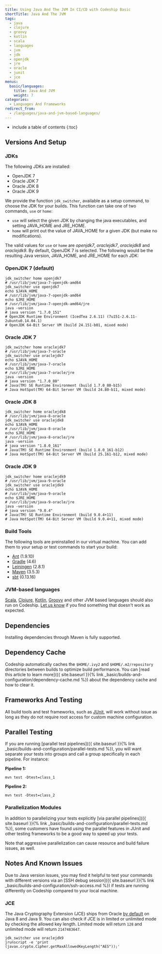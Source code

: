 ```yaml
---
title: Using Java And The JVM In CI/CD with Codeship Basic
shortTitle: Java And The JVM
tags:
  - java
  - clojure
  - groovy
  - kotlin
  - scala
  - languages
  - jvm
  - jdk
  - openjdk
  - jre
  - oracle
  - junit
  - jce
menus:
  basic/languages:
    title: Java And JVM
    weight: 7
categories:
  - Languages And Frameworks    
redirect_from:
  - /languages/java-and-jvm-based-languages/
---
```


* include a table of contents
{:toc}

## Versions And Setup

### JDKs

The following JDKs are installed:

* OpenJDK 7
* Oracle JDK 7
* Oracle JDK 8
* Oracle JDK 9

We provide the function `jdk_switcher`, available as a setup command, to choose the JDK for your builds.
This function can take one of two commands, `use` or `home`:

* `use` will select the given JDK by changing the java executables, and setting JAVA_HOME and JRE_HOME.
* `home` will print out the value of JAVA_HOME for a given JDK (but make no modifications).

The valid values for `use` or `home` are _openjdk7_, _oraclejdk7_, _oraclejdk8_ and _oraclejdk9_.
By default, OpenJDK 7 is selected. The following would be the resulting Java version, JAVA_HOME, and JRE_HOME for each JDK:

### OpenJDK 7 (default)

```shell
jdk_switcher home openjdk7
# /usr/lib/jvm/java-7-openjdk-amd64
jdk_switcher use openjdk7
echo $JAVA_HOME
# /usr/lib/jvm/java-7-openjdk-amd64
echo $JRE_HOME
# /usr/lib/jvm/java-7-openjdk-amd64/jre
java -version
# java version "1.7.0_151"
# OpenJDK Runtime Environment (IcedTea 2.6.11) (7u151-2.6.11-2ubuntu0.14.04.1)
# OpenJDK 64-Bit Server VM (build 24.151-b01, mixed mode)
```

### Oracle JDK 7

```shell
jdk_switcher home oraclejdk7
# /usr/lib/jvm/java-7-oracle
jdk_switcher use oraclejdk7
echo $JAVA_HOME
# /usr/lib/jvm/java-7-oracle
echo $JRE_HOME
# /usr/lib/jvm/java-7-oracle/jre
java -version
# java version "1.7.0_80"
# Java(TM) SE Runtime Environment (build 1.7.0_80-b15)
# Java HotSpot(TM) 64-Bit Server VM (build 24.80-b11, mixed mode)
```

### Oracle JDK 8

```shell
jdk_switcher home oraclejdk8
# /usr/lib/jvm/java-8-oracle
jdk_switcher use oraclejdk8
echo $JAVA_HOME
# /usr/lib/jvm/java-8-oracle
echo $JRE_HOME
# /usr/lib/jvm/java-8-oracle/jre
java -version
# java version "1.8.0_161"
# Java(TM) SE Runtime Environment (build 1.8.0_161-b12)
# Java HotSpot(TM) 64-Bit Server VM (build 25.161-b12, mixed mode)
```

### Oracle JDK 9

```shell
jdk_switcher home oraclejdk9
# /usr/lib/jvm/java-9-oracle
jdk_switcher use oraclejdk9
echo $JAVA_HOME
# /usr/lib/jvm/java-9-oracle
echo $JRE_HOME
# /usr/lib/jvm/java-9-oracle/jre
java -version
# java version "9.0.4"
# Java(TM) SE Runtime Environment (build 9.0.4+11)
# Java HotSpot(TM) 64-Bit Server VM (build 9.0.4+11, mixed mode)
```

### Build Tools

The following tools are preinstalled in our virtual machine. You can add them to your setup or test commands to start your build:

* [Ant](https://ant.apache.org) (1.9.10)
* [Gradle](https://gradle.org) (4.6)
* [Leiningen](https://leiningen.org) (2.8.1)
* [Maven](https://maven.apache.org) (3.5.3)
* [sbt](https://www.scala-sbt.org) (0.13.16)

### JVM-based languages

[Scala](https://www.scala-lang.org), [Clojure](https://clojure.org), [Kotlin](https://kotlinlang.org), [Groovy](http://groovy-lang.org) and other JVM based languages should also run on Codeship. [Let us know](https://helpdesk.codeship.com) if you find something that doesn't work as expected.

## Dependencies

Installing dependencies through Maven is fully supported.

## Dependency Cache

Codeship automatically caches the `$HOME/.ivy2` and `$HOME/.m2/repository` directories between builds to optimize build performance. You can [read this article to learn more]({{ site.baseurl }}{% link _basic/builds-and-configuration/dependency-cache.md %}) about the dependency cache and how to clear it.

## Frameworks And Testing

All build tools and test frameworks, such as [JUnit](https://junit.org), will work without issue as long as they do not require root access for custom machine configuration.

## Parallel Testing

If you are running [parallel test pipelines]({{ site.baseurl }}{% link _basic/builds-and-configuration/parallel-tests.md %}), you will want separate your tests into groups and call a group specifically in each pipeline. For instance:

**Pipeline 1:**
```shell
mvn test -Dtest=class_1
```

**Pipeline 2:**
```shell
mvn test -Dtest=class_2
```

### Parallelization Modules

In addition to parallelizing your tests explicitly [via parallel pipelines]({{ site.baseurl }}{% link _basic/builds-and-configuration/parallel-tests.md %}), some customers have found using the parallel features in JUnit and other testing frameworks to be a good way to speed up your tests.

Note that aggressive parallelization can cause resource and build failure issues, as well.

## Notes And Known Issues

Due to Java version issues, you may find it helpful to test your commands with different versions via an [SSH debug session]({{ site.baseurl }}{% link _basic/builds-and-configuration/ssh-access.md %}) if tests are running differently on Codeship compared to your local machine.

### JCE

The Java Cryptography Extension (JCE) ships from Oracle [by default](https://www.java.com/en/jre-jdk-cryptoroadmap.html) on Java 8 and Java 9. You can also check if JCE is in limited or unlimited mode by checking the allowed key length. Limited mode will return `128` and unlimited mode will return `2147483647`.

```
jdk_switcher use oraclejdk9
jrunscript -e 'print (javax.crypto.Cipher.getMaxAllowedKeyLength("AES"));'
```
